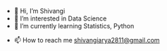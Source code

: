 - 👋 Hi, I’m Shivangi
- 👀 I’m interested in Data Science
- 🌱 I’m currently learning Statistics, Python
<!-- - 💞️ I’m looking to collaborate on ... -->
- 📫 How to reach me shivangiarya2811@gmail.com

<!---
Shiv2811/Shiv2811 is a ✨ special ✨ repository because its `README.md` (this file) appears on your GitHub profile.
You can click the Preview link to take a look at your changes.
--->
